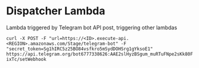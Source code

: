 # Dispatcher Lambda
Lambda triggered by Telegram bot API post, triggering other lambdas

`curl -X POST -F "url=https://<ID>.execute-api.<REGION>.amazonaws.com/Stage/telegram-bot" -F 
"secret_token=Sg1hIRC5z25BO84vsfkro5mSydDOHSrg1gYksoE1" https://api.telegram.org/bot6777338626:AAE2slHyzBSgum_muRTuFNpe2sKk80FixTc/setWebhook
`